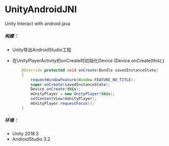 # UnityAndroidJNI
Unity Interact with android java 

##### 构建：

- Unity导出AndroidStudio工程

- 在UnityPlayerActivity的onCreate时初始化Device (Device.onCreate(this);)

  ~~~java
      @Override protected void onCreate(Bundle savedInstanceState)
      {
          requestWindowFeature(Window.FEATURE_NO_TITLE);
          super.onCreate(savedInstanceState);
          Device.onCreate(this);
          mUnityPlayer = new UnityPlayer(this);
          setContentView(mUnityPlayer);
          mUnityPlayer.requestFocus();
      }
  ~~~




##### 环境：

- Unity 2018.3
- AndroidStudio 3.2